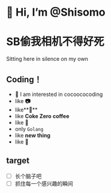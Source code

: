 # 👋 Hi, I’m @Shisomo

# SB偷我相机不得好死

Sitting here in silence on my own

## Coding！

- 👀 I am interested in cocoococoding
- like **📷**
- like**🍔**
- like **Coke Zero** **coffee**
- like **🎾**
- only `Golang`
- like **new thing**
- like 🍃 

## target

- [ ] 长个脑子吧
- [ ] 抓住每一个感兴趣的瞬间
